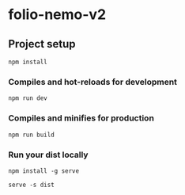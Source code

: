 # folio-nemo-v2

## Project setup
```
npm install
```

### Compiles and hot-reloads for development
```
npm run dev
```

### Compiles and minifies for production
```
npm run build
```

### Run your dist locally
```
npm install -g serve

serve -s dist
```
